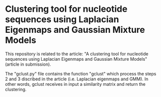 # Clustering tool for nucleotide sequences using Laplacian Eigenmaps and Gaussian Mixture Models

This repository is related to the article: "A clustering tool for nucleotide sequences using Laplacian Eigenmaps and Gaussian Mixture Models" (article in submission).

The "gclust.py" file contains the function "gclust" which process the steps 2 and 3 discribed in the article (i.e. Laplacian eigenmaps and GMM). In other words, gclust receives in input a similarity matrix and return the clustering.


